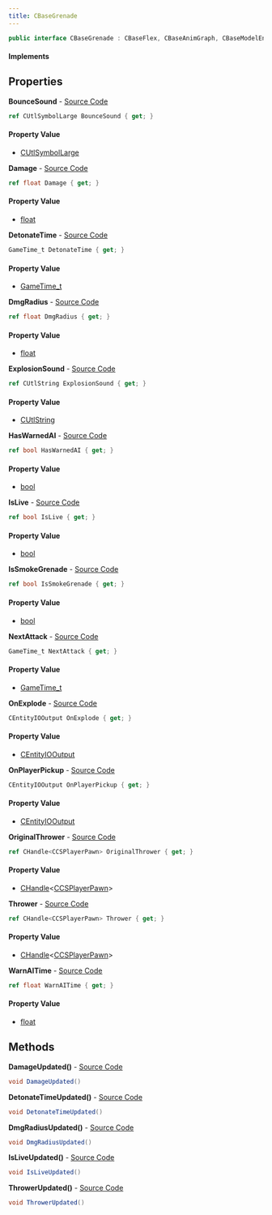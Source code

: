 ```yaml
---
title: CBaseGrenade
---
```


```csharp
public interface CBaseGrenade : CBaseFlex, CBaseAnimGraph, CBaseModelEntity, CBaseEntity, CEntityInstance, ISchemaClass<CEntityInstance>, ISchemaClass<CBaseEntity>, ISchemaClass<CBaseModelEntity>, ISchemaClass<CBaseAnimGraph>, ISchemaClass<CBaseFlex>, ISchemaClass<CBaseGrenade>, ISchemaField, ISchemaClass, INativeHandle
```

#### Implements

## Properties

**BounceSound** - [Source Code](https://github.com/swiftly-solution/swiftlys2/blob/master/managed/src/SwiftlyS2.Generated/Schemas/Interfaces/CBaseGrenade.cs#L34)

```csharp
ref CUtlSymbolLarge BounceSound { get; }
```

#### Property Value

- [CUtlSymbolLarge](/docs/api/shared/natives/cutlsymbollarge)

**Damage** - [Source Code](https://github.com/swiftly-solution/swiftlys2/blob/master/managed/src/SwiftlyS2.Generated/Schemas/Interfaces/CBaseGrenade.cs#L32)

```csharp
ref float Damage { get; }
```

#### Property Value

- [float](https://learn.microsoft.com/dotnet/api/system.single)

**DetonateTime** - [Source Code](https://github.com/swiftly-solution/swiftlys2/blob/master/managed/src/SwiftlyS2.Generated/Schemas/Interfaces/CBaseGrenade.cs#L28)

```csharp
GameTime_t DetonateTime { get; }
```

#### Property Value

- [GameTime_t](/docs/api/shared/schemadefinitions/gametime_t)

**DmgRadius** - [Source Code](https://github.com/swiftly-solution/swiftlys2/blob/master/managed/src/SwiftlyS2.Generated/Schemas/Interfaces/CBaseGrenade.cs#L26)

```csharp
ref float DmgRadius { get; }
```

#### Property Value

- [float](https://learn.microsoft.com/dotnet/api/system.single)

**ExplosionSound** - [Source Code](https://github.com/swiftly-solution/swiftlys2/blob/master/managed/src/SwiftlyS2.Generated/Schemas/Interfaces/CBaseGrenade.cs#L36)

```csharp
ref CUtlString ExplosionSound { get; }
```

#### Property Value

- [CUtlString](/docs/api/shared/natives/cutlstring)

**HasWarnedAI** - [Source Code](https://github.com/swiftly-solution/swiftlys2/blob/master/managed/src/SwiftlyS2.Generated/Schemas/Interfaces/CBaseGrenade.cs#L20)

```csharp
ref bool HasWarnedAI { get; }
```

#### Property Value

- [bool](https://learn.microsoft.com/dotnet/api/system.boolean)

**IsLive** - [Source Code](https://github.com/swiftly-solution/swiftlys2/blob/master/managed/src/SwiftlyS2.Generated/Schemas/Interfaces/CBaseGrenade.cs#L24)

```csharp
ref bool IsLive { get; }
```

#### Property Value

- [bool](https://learn.microsoft.com/dotnet/api/system.boolean)

**IsSmokeGrenade** - [Source Code](https://github.com/swiftly-solution/swiftlys2/blob/master/managed/src/SwiftlyS2.Generated/Schemas/Interfaces/CBaseGrenade.cs#L22)

```csharp
ref bool IsSmokeGrenade { get; }
```

#### Property Value

- [bool](https://learn.microsoft.com/dotnet/api/system.boolean)

**NextAttack** - [Source Code](https://github.com/swiftly-solution/swiftlys2/blob/master/managed/src/SwiftlyS2.Generated/Schemas/Interfaces/CBaseGrenade.cs#L40)

```csharp
GameTime_t NextAttack { get; }
```

#### Property Value

- [GameTime_t](/docs/api/shared/schemadefinitions/gametime_t)

**OnExplode** - [Source Code](https://github.com/swiftly-solution/swiftlys2/blob/master/managed/src/SwiftlyS2.Generated/Schemas/Interfaces/CBaseGrenade.cs#L18)

```csharp
CEntityIOOutput OnExplode { get; }
```

#### Property Value

- [CEntityIOOutput](/docs/api/shared/schemadefinitions/centityiooutput)

**OnPlayerPickup** - [Source Code](https://github.com/swiftly-solution/swiftlys2/blob/master/managed/src/SwiftlyS2.Generated/Schemas/Interfaces/CBaseGrenade.cs#L16)

```csharp
CEntityIOOutput OnPlayerPickup { get; }
```

#### Property Value

- [CEntityIOOutput](/docs/api/shared/schemadefinitions/centityiooutput)

**OriginalThrower** - [Source Code](https://github.com/swiftly-solution/swiftlys2/blob/master/managed/src/SwiftlyS2.Generated/Schemas/Interfaces/CBaseGrenade.cs#L42)

```csharp
ref CHandle<CCSPlayerPawn> OriginalThrower { get; }
```

#### Property Value

- [CHandle](/docs/api/shared/natives/chandle-1)<[CCSPlayerPawn](/docs/api/shared/schemadefinitions/ccsplayerpawn)>

**Thrower** - [Source Code](https://github.com/swiftly-solution/swiftlys2/blob/master/managed/src/SwiftlyS2.Generated/Schemas/Interfaces/CBaseGrenade.cs#L38)

```csharp
ref CHandle<CCSPlayerPawn> Thrower { get; }
```

#### Property Value

- [CHandle](/docs/api/shared/natives/chandle-1)<[CCSPlayerPawn](/docs/api/shared/schemadefinitions/ccsplayerpawn)>

**WarnAITime** - [Source Code](https://github.com/swiftly-solution/swiftlys2/blob/master/managed/src/SwiftlyS2.Generated/Schemas/Interfaces/CBaseGrenade.cs#L30)

```csharp
ref float WarnAITime { get; }
```

#### Property Value

- [float](https://learn.microsoft.com/dotnet/api/system.single)

## Methods

**DamageUpdated()** - [Source Code](https://github.com/swiftly-solution/swiftlys2/blob/master/managed/src/SwiftlyS2.Generated/Schemas/Interfaces/CBaseGrenade.cs#L47)

```csharp
void DamageUpdated()
```

**DetonateTimeUpdated()** - [Source Code](https://github.com/swiftly-solution/swiftlys2/blob/master/managed/src/SwiftlyS2.Generated/Schemas/Interfaces/CBaseGrenade.cs#L46)

```csharp
void DetonateTimeUpdated()
```

**DmgRadiusUpdated()** - [Source Code](https://github.com/swiftly-solution/swiftlys2/blob/master/managed/src/SwiftlyS2.Generated/Schemas/Interfaces/CBaseGrenade.cs#L45)

```csharp
void DmgRadiusUpdated()
```

**IsLiveUpdated()** - [Source Code](https://github.com/swiftly-solution/swiftlys2/blob/master/managed/src/SwiftlyS2.Generated/Schemas/Interfaces/CBaseGrenade.cs#L44)

```csharp
void IsLiveUpdated()
```

**ThrowerUpdated()** - [Source Code](https://github.com/swiftly-solution/swiftlys2/blob/master/managed/src/SwiftlyS2.Generated/Schemas/Interfaces/CBaseGrenade.cs#L48)

```csharp
void ThrowerUpdated()
```

